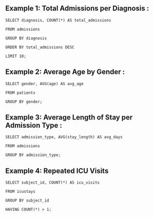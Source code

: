 ## Example 1: Total Admissions per Diagnosis :

```
SELECT diagnosis, COUNT(*) AS total_admissions

FROM admissions

GROUP BY diagnosis

ORDER BY total_admissions DESC

LIMIT 10;
```
## Example 2: Average Age by Gender :
```
SELECT gender, AVG(age) AS avg_age

FROM patients

GROUP BY gender;
```
## Example 3: Average Length of Stay per Admission Type :
```
SELECT admission_type, AVG(stay_length) AS avg_days

FROM admissions

GROUP BY admission_type;
```
## Example 4: Repeated ICU Visits
```
SELECT subject_id, COUNT(*) AS icu_visits 

FROM icustays

GROUP BY subject_id

HAVING COUNT(*) > 1;


